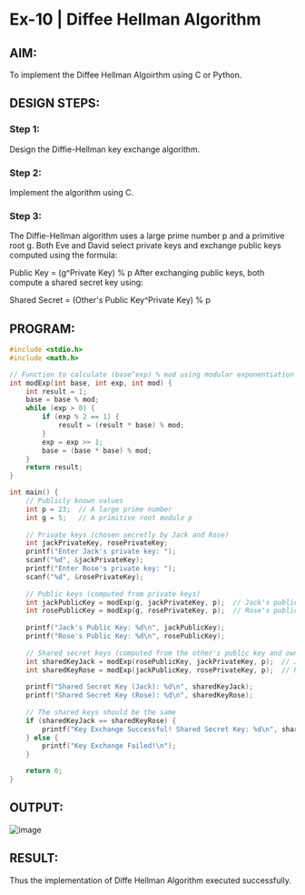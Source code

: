 # Ex-10 | Diffee Hellman Algorithm
## AIM:
To implement the Diffee Hellman Algoirthm using C or Python.

## DESIGN STEPS:
### Step 1:
Design the Diffie-Hellman key exchange algorithm.

### Step 2:
Implement the algorithm using C.

### Step 3:
The Diffie-Hellman algorithm uses a large prime number p and a primitive root g. Both Eve and David select private keys and exchange public keys computed using the formula:

Public Key = (g^Private Key) % p
After exchanging public keys, both compute a shared secret key using:

Shared Secret = (Other's Public Key^Private Key) % p

## PROGRAM:
```c
#include <stdio.h>
#include <math.h>

// Function to calculate (base^exp) % mod using modular exponentiation
int modExp(int base, int exp, int mod) {
    int result = 1;
    base = base % mod;
    while (exp > 0) {
        if (exp % 2 == 1) {
            result = (result * base) % mod;
        }
        exp = exp >> 1;
        base = (base * base) % mod;
    }
    return result;
}

int main() {
    // Publicly known values
    int p = 23;  // A large prime number
    int g = 5;   // A primitive root modulo p
    
    // Private keys (chosen secretly by Jack and Rose)
    int jackPrivateKey, rosePrivateKey;
    printf("Enter Jack's private key: ");
    scanf("%d", &jackPrivateKey);
    printf("Enter Rose's private key: ");
    scanf("%d", &rosePrivateKey);
    
    // Public keys (computed from private keys)
    int jackPublicKey = modExp(g, jackPrivateKey, p);  // Jack's public key
    int rosePublicKey = modExp(g, rosePrivateKey, p);  // Rose's public key
    
    printf("Jack's Public Key: %d\n", jackPublicKey);
    printf("Rose's Public Key: %d\n", rosePublicKey);
    
    // Shared secret keys (computed from the other's public key and own private key)
    int sharedKeyJack = modExp(rosePublicKey, jackPrivateKey, p);  // Jack computes the shared secret key
    int sharedKeyRose = modExp(jackPublicKey, rosePrivateKey, p);  // Rose computes the shared secret key
    
    printf("Shared Secret Key (Jack): %d\n", sharedKeyJack);
    printf("Shared Secret Key (Rose): %d\n", sharedKeyRose);
    
    // The shared keys should be the same
    if (sharedKeyJack == sharedKeyRose) {
        printf("Key Exchange Successful! Shared Secret Key: %d\n", sharedKeyJack);
    } else {
        printf("Key Exchange Failed!\n");
    }

    return 0;
}
```
## OUTPUT:
![image](https://github.com/user-attachments/assets/7bc9b75f-3c52-4e30-9f2e-ab78b049512c)


## RESULT:
Thus the implementation of Diffe Hellman Algorithm executed successfully.
